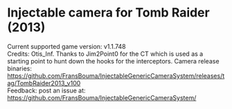 Injectable camera for Tomb Raider (2013)
============================

Current supported game version: v1.1.748  
Credits: Otis_Inf. Thanks to Jim2Point0 for the CT which is used as a starting point to hunt down the hooks for the interceptors.
Camera release binaries: https://github.com/FransBouma/InjectableGenericCameraSystem/releases/tag/TombRaider2013_v100    
Feedback: post an issue at: https://github.com/FransBouma/InjectableGenericCameraSystem/  

